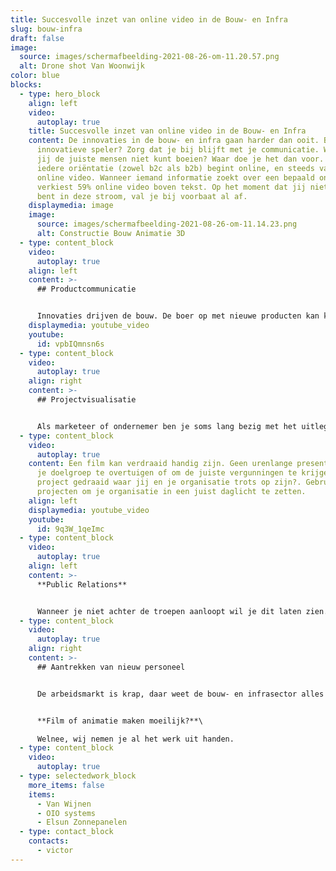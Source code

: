 ```yaml
---
title: Succesvolle inzet van online video in de Bouw- en Infra
slug: bouw-infra
draft: false
image:
  source: images/schermafbeelding-2021-08-26-om-11.20.57.png
  alt: Drone shot Van Woonwijk
color: blue
blocks:
  - type: hero_block
    align: left
    video:
      autoplay: true
    title: Succesvolle inzet van online video in de Bouw- en Infra
    content: De innovaties in de bouw- en infra gaan harder dan ooit. Ben jij een
      innovatieve speler? Zorg dat je bij blijft met je communicatie. Want als
      jij de juiste mensen niet kunt boeien? Waar doe je het dan voor. Vrijwel
      iedere oriëntatie (zowel b2c als b2b) begint online, en steeds vaker met
      online video. Wanneer iemand informatie zoekt over een bepaald onderwerp,
      verkiest 59% online video boven tekst. Op het moment dat jij niet vindbaar
      bent in deze stroom, val je bij voorbaat al af.
    displaymedia: image
    image:
      source: images/schermafbeelding-2021-08-26-om-11.14.23.png
      alt: Constructie Bouw Animatie 3D
  - type: content_block
    video:
      autoplay: true
    align: left
    content: >-
      ## Productcommunicatie


      Innovaties drijven de bouw. De boer op met nieuwe producten kan knap lastig zijn. Je speelt in op een nieuwe behoefte. Soms is de doelgroep zichzelf nog niet eens bewust van de voordelen die jouw product te bieden heeft, of de markt is er gewoon nog niet klaar voor. Wij helpen je nog meer mensen te inspireren en te stimuleren om zaken te doen. We maken je product laagdrempelig en toegankelijk voor het juiste publiek.
    displaymedia: youtube_video
    youtube:
      id: vpbIQmnsn6s
  - type: content_block
    video:
      autoplay: true
    align: right
    content: >-
      ## Projectvisualisatie


      Als marketeer of ondernemer ben je soms lang bezig met het uitleggen van je idee aan het grote publiek. Op zoek naar kopers of investeerders? Een projectfilm helpt je hierbij. Wanneer je een project hebt dat meer aandacht nodig heeft, maak je een film. Hoe wij dit aanpakken? We achterhalen de unieke identiteit, en brengen dit in beeld op een manier die past bij je doelstellingen.
  - type: content_block
    video:
      autoplay: true
    content: Een film kan verdraaid handig zijn. Geen urenlange presentaties meer om
      je doelgroep te overtuigen of om de juiste vergunningen te krijgen. Een
      project gedraaid waar jij en je organisatie trots op zijn?. Gebruik die
      projecten om je organisatie in een juist daglicht te zetten.
    align: left
    displaymedia: youtube_video
    youtube:
      id: 9q3W_1qeImc
  - type: content_block
    video:
      autoplay: true
    align: left
    content: >-
      **Public Relations**


      Wanneer je niet achter de troepen aanloopt wil je dit laten zien. Wil jij meer doen aan je externe communicatie? Laten we een keer sparren over hoe we dit voor jouw organisatie kunnen doen. Voor ieder doel is er een effectief concept. Wat zijn jouw plannen en ambities de komende jaren?
  - type: content_block
    video:
      autoplay: true
    align: right
    content: >-
      ## Aantrekken van nieuw personeel


      De arbeidsmarkt is krap, daar weet de bouw- en infrasector alles van. Al jaren is het voor sommige functiegebieden lastig om de juiste invulling te vinden. Aan de andere kant, ben je goed zichtbaar? En communiceer je de onderscheidende aspecten die jij als werkgever te bieden hebt? Door de juiste inzet van video zorg je dat je zichtbaar bent voor jouw doelgroep. Phil & Flo biedt expertise, plan een sessie in om hierover te praten.


      **Film of animatie maken moeilijk?**\

      Welnee, wij nemen je al het werk uit handen.
  - type: content_block
    video:
      autoplay: true
  - type: selectedwork_block
    more_items: false
    items:
      - Van Wijnen
      - OIO systems
      - Elsun Zonnepanelen
  - type: contact_block
    contacts:
      - victor
---
```


